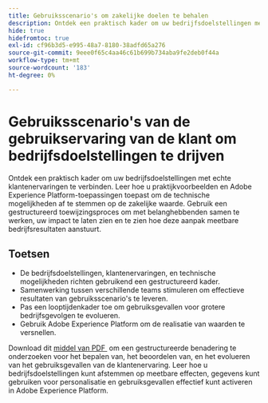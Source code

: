 ```yaml
---
title: Gebruiksscenario's om zakelijke doelen te behalen
description: Ontdek een praktisch kader om uw bedrijfsdoelstellingen met echte klantenervaringen te verbinden. Gebruik de meegeleverde werkbladen om gebruiksgevallen in Adobe Experience Platform effectief te strategisch, te verfijnen en toe te passen.
hide: true
hidefromtoc: true
exl-id: cf96b3d5-e995-48a7-8180-38adfd65a276
source-git-commit: 9eee0f65c4aa46c61b699b734aba9fe2deb0f44a
workflow-type: tm+mt
source-wordcount: '183'
ht-degree: 0%

---
```


# Gebruiksscenario&#39;s van de gebruikservaring van de klant om bedrijfsdoelstellingen te drijven

Ontdek een praktisch kader om uw bedrijfsdoelstellingen met echte klantenervaringen te verbinden. Leer hoe u praktijkvoorbeelden en Adobe Experience Platform-toepassingen toepast om de technische mogelijkheden af te stemmen op de zakelijke waarde. Gebruik een gestructureerd toewijzingsproces om met belanghebbenden samen te werken, uw impact te laten zien en te zien hoe deze aanpak meetbare bedrijfsresultaten aanstuurt.

## Toetsen

- De bedrijfsdoelstellingen, klantenervaringen, en technische mogelijkheden richten gebruikend een gestructureerd kader.
- Samenwerking tussen verschillende teams stimuleren om effectieve resultaten van gebruiksscenario&#39;s te leveren.
- Pas een looptijdenkader toe om gebruiksgevallen voor grotere bedrijfsgevolgen te evolueren.
- Gebruik Adobe Experience Platform om de realisatie van waarden te versnellen.

Download dit [&#x200B; middel van PDF &#x200B;](../assets/summit/20250110-summit-session-s651-leave-behind.pdf) om een gestructureerde benadering te onderzoeken voor het bepalen van, het beoordelen van, en het evolueren van het gebruiksgevallen van de klantenervaring. Leer hoe u bedrijfsdoelstellingen kunt afstemmen op meetbare effecten, gegevens kunt gebruiken voor personalisatie en gebruiksgevallen effectief kunt activeren in Adobe Experience Platform.
